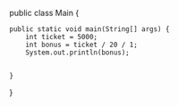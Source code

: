 public class Main {

    public static void main(String[] args) {
        int ticket = 5000;
        int bonus = ticket / 20 / 1;
        System.out.println(bonus);


    }
}
